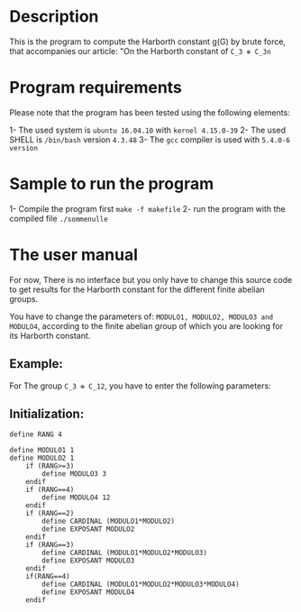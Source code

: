 # Description 

This is the program to compute the Harborth constant g(G) by brute force, that accompanies our article: "On the Harborth constant of `C_3 ⊕ C_3n`

# Program requirements

Please note that the program has been tested using the following elements:

1- The used system is `ubuntu 16.04.10` with `kernel 4.15.0-39`
2- The used SHELL is `/bin/bash` version `4.3.48`
3- The `gcc` compiler is used with `5.4.0-6 version`

# Sample to run the program

1- Compile the program first `make -f makefile`
2- run the program with the compiled file `./sommenulle`

# The user manual

For now, There is no interface but you only have to change this source code to get results for the Harborth constant for the different finite abelian groups.

You have to change the parameters of: `MODULO1, MODULO2, MODULO3 and MODULO4`, according to the finite abelian group of which you are looking for its Harborth constant. 

## Example: 
For The group `C_3 ⊕ C_12`, you have to enter the following parameters:
 
## Initialization: 
```
define RANG 4

define MODULO1 1
define MODULO2 1
	if (RANG>=3)
		define MODULO3 3
	endif
	if (RANG==4)
		define MODULO4 12
	endif
	if (RANG==2)
		define CARDINAL (MODULO1*MODULO2)
		define EXPOSANT MODULO2
	endif
	if (RANG==3)
		define CARDINAL (MODULO1*MODULO2*MODULO3)
		define EXPOSANT MODULO3
	endif
	if(RANG==4)
		define CARDINAL (MODULO1*MODULO2*MODULO3*MODULO4)
		define EXPOSANT MODULO4
	endif
```
